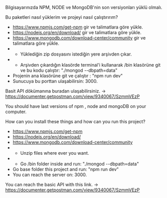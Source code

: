 Bilgisayarınızda NPM, NODE ve MongoDB'nin son versiyonları yüklü olmalı.

Bu paketleri nasıl yüklerim ve projeyi nasıl çalıştırırım?

- https://www.npmjs.com/get-npm gir ve talimatlara göre yükle.
- https://nodejs.org/en/download/ gir ve talimatlara göre yükle.
- https://www.mongodb.com/download-center/community gir ve talimatlara göre yükle.
- - Yüklediğin zip dosyasını istediğin yere arşivden çıkar.
- - Arşivden çıkardığın klasörde terminal'i kullanarak /bin klasörüne git ve bu kodu çalıştır: "./mongod --dbpath=data"
- Projenin ana klasörüne git ve çalıştır : "npm run dev"
- Sunucuya bu porttan ulaşabilirsin: 3000. 

Basit API dökümanına buradan ulaşabilirsiniz. -> https://documenter.getpostman.com/view/9340067/SzmmVEzP

You should have last versions of npm , node and mongoDB on your computer.

How can you install these things and how can you run this project?

- https://www.npmjs.com/get-npm
- https://nodejs.org/en/download/
- https://www.mongodb.com/download-center/community 
- - Unzip files where ever you want. 
- - Go /bin folder inside and run: "./mongod --dbpath=data"
- Go base folder this project and run: "npm run dev"
- You can reach the server on: 3000.

You can reach the basic API with this link. ->  https://documenter.getpostman.com/view/9340067/SzmmVEzP
